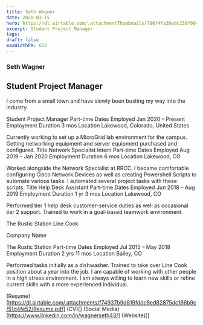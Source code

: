```yaml
---
title: Seth Wagner
date: 2020-03-15
hero: https://dl.airtable.com/.attachmentThumbnails/786f4fa3bedc150f00442d15981e863e/d6b08f4e
excerpt: Student Project Manager
tags: 
draft: false
maxWidthPX: 652
---
```



### Seth Wagner
## Student Project Manager

I come from a small town and have slowly been busting my way into the industry

Student Project Manager
Part-time
Dates Employed Jan 2020 – Present
Employment Duration 3 mos
Location Lakewood, Colorado, United States

Currently working to set up a MicroGrid lab environment for the campus. Getting networking equipment and server equipment purchased and configured.
Title Network Specialist Intern
Part-time
Dates Employed Aug 2019 – Jan 2020
Employment Duration 6 mos
Location Lakewood, CO

Worked alongside the Network Specialist at RRCC. I became comfortable configuring Cisco Network Devices as well as creating Powershell Scripts to automate various tasks. I automated several project tasks with these scripts.
Title Help Desk Assistant
Part-time
Dates Employed Jun 2018 – Aug 2019
Employment Duration 1 yr 3 mos
Location Lakewood, CO

Performed tier 1 help desk customer-service duties as well as occasional tier 2 support. Trained to work in a goal-based teamwork environment.

The Rustic Station
Line Cook

Company Name

The Rustic Station Part-time
Dates Employed Jul 2015 – May 2018
Employment Duration 2 yrs 11 mos
Location Bailey, CO

Performed tasks initially as a dishwasher. Trained to take over Line Cook position about a year into the job. I am capable of working with other people in a high stress environment. I am always willing to learn new skills or refine current skills with a more experienced individual.


(Resume)[https://dl.airtable.com/.attachments/f74937b9d819fddc8ed82875dc186b9c/51d4fe52/Resume.pdf]
(CV)[]
(Social Media)[https://www.linkedin.com/in/wagnerseth43/]
(Website)[]

